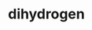 ---
title: "dihydrogen"
layout: cache
categories: [package, develop]
meta: {"versions": ["0.2.1", "develop"], "compilers": ["gcc@=7.5.0", "oneapi@=2023.1.0", "oneapi@=2023.2.0"], "oss": ["ubuntu18.04", "ubuntu20.04"], "platforms": ["linux"], "targets": ["x86_64", "x86_64_v3"], "stacks": ["e4s-oneapi", "radiuss", "root"], "num_specs": 85, "num_specs_by_stack": {"radiuss": 72, "root": 85, "e4s-oneapi": 13}}
spec_details: [{"hash": "732sql6pbsxhpv2iczbmghojtwiot657", "compiler": "gcc@=7.5.0", "versions": ["0.2.1"], "os": "ubuntu18.04", "platform": "linux", "target": "x86_64", "variants": ["+al", "blas=openblas", "build_type=RelWithDebInfo", "~cuda", "~developer", "~distconv", "~half", "~int64_blas", "~ipo", "~nvshmem", "+openmp", "+openmp_blas", "~rocm", "+shared"], "stacks": ["radiuss", "root"], "size": "-", "tarball": "https://binaries.spack.io/develop/build_cache/linux-ubuntu18.04-x86_64/gcc-7.5.0/dihydrogen-0.2.1/linux-ubuntu18.04-x86_64-gcc-7.5.0-dihydrogen-0.2.1-732sql6pbsxhpv2iczbmghojtwiot657.spack"}, {"hash": "237lcecmadvi44qwh45cdju45jnfsgf4", "compiler": "gcc@=7.5.0", "versions": ["0.2.1"], "os": "ubuntu18.04", "platform": "linux", "target": "x86_64", "variants": ["+al", "blas=openblas", "build_type=RelWithDebInfo", "~cuda", "~developer", "~distconv", "~half", "~int64_blas", "~ipo", "~nvshmem", "+openmp", "+openmp_blas", "~rocm", "+shared"], "stacks": ["radiuss", "root"], "size": "-", "tarball": "https://binaries.spack.io/develop/build_cache/linux-ubuntu18.04-x86_64/gcc-7.5.0/dihydrogen-0.2.1/linux-ubuntu18.04-x86_64-gcc-7.5.0-dihydrogen-0.2.1-237lcecmadvi44qwh45cdju45jnfsgf4.spack"}, {"hash": "4f2c7moo26n7okgqnrx34jrreu7a6vih", "compiler": "gcc@=7.5.0", "versions": ["0.2.1"], "os": "ubuntu18.04", "platform": "linux", "target": "x86_64", "variants": ["+al", "blas=openblas", "build_type=RelWithDebInfo", "~cuda", "~developer", "~distconv", "~half", "~int64_blas", "~ipo", "~nvshmem", "+openmp", "+openmp_blas", "~rocm", "+shared"], "stacks": ["radiuss", "root"], "size": "-", "tarball": "https://binaries.spack.io/develop/build_cache/linux-ubuntu18.04-x86_64/gcc-7.5.0/dihydrogen-0.2.1/linux-ubuntu18.04-x86_64-gcc-7.5.0-dihydrogen-0.2.1-4f2c7moo26n7okgqnrx34jrreu7a6vih.spack"}, {"hash": "4pg3w27cgvcdbapivvb47nlixw77jyl6", "compiler": "gcc@=7.5.0", "versions": ["0.2.1"], "os": "ubuntu18.04", "platform": "linux", "target": "x86_64", "variants": ["+al", "blas=openblas", "build_system=cmake", "build_type=RelWithDebInfo", "~cuda", "~developer", "~distconv", "~half", "~int64_blas", "~ipo", "~nvshmem", "+openmp", "+openmp_blas", "~rocm", "+shared"], "stacks": ["radiuss", "root"], "size": "-", "tarball": "https://binaries.spack.io/develop/build_cache/linux-ubuntu18.04-x86_64/gcc-7.5.0/dihydrogen-0.2.1/linux-ubuntu18.04-x86_64-gcc-7.5.0-dihydrogen-0.2.1-4pg3w27cgvcdbapivvb47nlixw77jyl6.spack"}, {"hash": "4jl3idsdcvqrudqputzxdwh5ujpg7vpe", "compiler": "gcc@=7.5.0", "versions": ["0.2.1"], "os": "ubuntu18.04", "platform": "linux", "target": "x86_64", "variants": ["+al", "blas=openblas", "build_type=RelWithDebInfo", "~cuda", "~developer", "~distconv", "~half", "~int64_blas", "~ipo", "~nvshmem", "+openmp", "+openmp_blas", "~rocm", "+shared"], "stacks": ["radiuss", "root"], "size": "-", "tarball": "https://binaries.spack.io/develop/build_cache/linux-ubuntu18.04-x86_64/gcc-7.5.0/dihydrogen-0.2.1/linux-ubuntu18.04-x86_64-gcc-7.5.0-dihydrogen-0.2.1-4jl3idsdcvqrudqputzxdwh5ujpg7vpe.spack"}, {"hash": "6bbvyk6g5yxlej5xrog4f5bzoyvfsofw", "compiler": "gcc@=7.5.0", "versions": ["0.2.1"], "os": "ubuntu18.04", "platform": "linux", "target": "x86_64", "variants": ["+al", "blas=openblas", "build_type=RelWithDebInfo", "~cuda", "~developer", "~distconv", "~half", "~int64_blas", "~ipo", "~nvshmem", "+openmp", "+openmp_blas", "~rocm", "+shared"], "stacks": ["radiuss", "root"], "size": "-", "tarball": "https://binaries.spack.io/develop/build_cache/linux-ubuntu18.04-x86_64/gcc-7.5.0/dihydrogen-0.2.1/linux-ubuntu18.04-x86_64-gcc-7.5.0-dihydrogen-0.2.1-6bbvyk6g5yxlej5xrog4f5bzoyvfsofw.spack"}, {"hash": "26wggx4ttn4qlhkgfxod7phz75jpqkmw", "compiler": "gcc@=7.5.0", "versions": ["0.2.1"], "os": "ubuntu18.04", "platform": "linux", "target": "x86_64", "variants": ["+al", "blas=openblas", "build_type=RelWithDebInfo", "~cuda", "~developer", "~distconv", "~half", "~int64_blas", "~ipo", "~nvshmem", "+openmp", "+openmp_blas", "~rocm", "+shared"], "stacks": ["radiuss", "root"], "size": "-", "tarball": "https://binaries.spack.io/develop/build_cache/linux-ubuntu18.04-x86_64/gcc-7.5.0/dihydrogen-0.2.1/linux-ubuntu18.04-x86_64-gcc-7.5.0-dihydrogen-0.2.1-26wggx4ttn4qlhkgfxod7phz75jpqkmw.spack"}, {"hash": "72gruymunmtk3olk5j4wftb5bxifuq3u", "compiler": "gcc@=7.5.0", "versions": ["0.2.1"], "os": "ubuntu18.04", "platform": "linux", "target": "x86_64", "variants": ["+al", "blas=openblas", "build_system=cmake", "build_type=RelWithDebInfo", "~cuda", "~developer", "~distconv", "~half", "~int64_blas", "~ipo", "~nvshmem", "+openmp", "+openmp_blas", "~rocm", "+shared"], "stacks": ["radiuss", "root"], "size": "-", "tarball": "https://binaries.spack.io/develop/build_cache/linux-ubuntu18.04-x86_64/gcc-7.5.0/dihydrogen-0.2.1/linux-ubuntu18.04-x86_64-gcc-7.5.0-dihydrogen-0.2.1-72gruymunmtk3olk5j4wftb5bxifuq3u.spack"}, {"hash": "2rkdj2hzum66lrkyf7r3tcxihkaei3r6", "compiler": "gcc@=7.5.0", "versions": ["0.2.1"], "os": "ubuntu18.04", "platform": "linux", "target": "x86_64", "variants": ["+al", "blas=openblas", "build_type=RelWithDebInfo", "~cuda", "~developer", "~distconv", "~half", "~int64_blas", "~ipo", "~nvshmem", "+openmp", "+openmp_blas", "~rocm", "+shared"], "stacks": ["radiuss", "root"], "size": "-", "tarball": "https://binaries.spack.io/develop/build_cache/linux-ubuntu18.04-x86_64/gcc-7.5.0/dihydrogen-0.2.1/linux-ubuntu18.04-x86_64-gcc-7.5.0-dihydrogen-0.2.1-2rkdj2hzum66lrkyf7r3tcxihkaei3r6.spack"}, {"hash": "7lhwmsr2ukobcirvsc2anz26if3bfpo3", "compiler": "gcc@=7.5.0", "versions": ["0.2.1"], "os": "ubuntu18.04", "platform": "linux", "target": "x86_64", "variants": ["+al", "blas=openblas", "build_type=RelWithDebInfo", "~cuda", "~developer", "~distconv", "~half", "~int64_blas", "~ipo", "~nvshmem", "+openmp", "+openmp_blas", "~rocm", "+shared"], "stacks": ["radiuss", "root"], "size": "-", "tarball": "https://binaries.spack.io/develop/build_cache/linux-ubuntu18.04-x86_64/gcc-7.5.0/dihydrogen-0.2.1/linux-ubuntu18.04-x86_64-gcc-7.5.0-dihydrogen-0.2.1-7lhwmsr2ukobcirvsc2anz26if3bfpo3.spack"}, {"hash": "7jn47aoevtnpau22c2aevhmqrer7v3h5", "compiler": "gcc@=7.5.0", "versions": ["0.2.1"], "os": "ubuntu18.04", "platform": "linux", "target": "x86_64", "variants": ["+al", "blas=openblas", "build_type=RelWithDebInfo", "~cuda", "~developer", "~distconv", "~half", "~int64_blas", "~ipo", "~nvshmem", "+openmp", "+openmp_blas", "~rocm", "+shared"], "stacks": ["radiuss", "root"], "size": "-", "tarball": "https://binaries.spack.io/develop/build_cache/linux-ubuntu18.04-x86_64/gcc-7.5.0/dihydrogen-0.2.1/linux-ubuntu18.04-x86_64-gcc-7.5.0-dihydrogen-0.2.1-7jn47aoevtnpau22c2aevhmqrer7v3h5.spack"}, {"hash": "4y4xvlc7nvl2v2juc2vfm75jlce5lllb", "compiler": "gcc@=7.5.0", "versions": ["0.2.1"], "os": "ubuntu18.04", "platform": "linux", "target": "x86_64", "variants": ["+al", "blas=openblas", "build_type=RelWithDebInfo", "~cuda", "~developer", "~distconv", "~half", "~int64_blas", "~ipo", "~nvshmem", "+openmp", "+openmp_blas", "~rocm", "+shared"], "stacks": ["radiuss", "root"], "size": "-", "tarball": "https://binaries.spack.io/develop/build_cache/linux-ubuntu18.04-x86_64/gcc-7.5.0/dihydrogen-0.2.1/linux-ubuntu18.04-x86_64-gcc-7.5.0-dihydrogen-0.2.1-4y4xvlc7nvl2v2juc2vfm75jlce5lllb.spack"}, {"hash": "dsbjfmvzolxrwmxa6gikp6ei65girmfo", "compiler": "gcc@=7.5.0", "versions": ["0.2.1"], "os": "ubuntu18.04", "platform": "linux", "target": "x86_64", "variants": ["+al", "blas=openblas", "build_type=RelWithDebInfo", "~cuda", "~developer", "~distconv", "~half", "~int64_blas", "~ipo", "~nvshmem", "+openmp", "+openmp_blas", "~rocm", "+shared"], "stacks": ["radiuss", "root"], "size": "-", "tarball": "https://binaries.spack.io/develop/build_cache/linux-ubuntu18.04-x86_64/gcc-7.5.0/dihydrogen-0.2.1/linux-ubuntu18.04-x86_64-gcc-7.5.0-dihydrogen-0.2.1-dsbjfmvzolxrwmxa6gikp6ei65girmfo.spack"}, {"hash": "lwgejpzhj5q2ubches4nre7x52lu2ryv", "compiler": "gcc@=7.5.0", "versions": ["0.2.1"], "os": "ubuntu18.04", "platform": "linux", "target": "x86_64", "variants": ["+al", "blas=openblas", "build_type=RelWithDebInfo", "~cuda", "~developer", "~distconv", "~half", "~int64_blas", "~ipo", "~nvshmem", "+openmp", "+openmp_blas", "~rocm", "+shared"], "stacks": ["radiuss", "root"], "size": "-", "tarball": "https://binaries.spack.io/develop/build_cache/linux-ubuntu18.04-x86_64/gcc-7.5.0/dihydrogen-0.2.1/linux-ubuntu18.04-x86_64-gcc-7.5.0-dihydrogen-0.2.1-lwgejpzhj5q2ubches4nre7x52lu2ryv.spack"}, {"hash": "e74d66vb2ud5m333venrba3mkqcelqdu", "compiler": "gcc@=7.5.0", "versions": ["0.2.1"], "os": "ubuntu18.04", "platform": "linux", "target": "x86_64", "variants": ["+al", "blas=openblas", "build_type=RelWithDebInfo", "~cuda", "~developer", "~distconv", "~half", "~int64_blas", "~ipo", "~nvshmem", "+openmp", "+openmp_blas", "~rocm", "+shared"], "stacks": ["radiuss", "root"], "size": "-", "tarball": "https://binaries.spack.io/develop/build_cache/linux-ubuntu18.04-x86_64/gcc-7.5.0/dihydrogen-0.2.1/linux-ubuntu18.04-x86_64-gcc-7.5.0-dihydrogen-0.2.1-e74d66vb2ud5m333venrba3mkqcelqdu.spack"}, {"hash": "nurqqtrxyimxfqe63uvvfvjb4dcxcirr", "compiler": "gcc@=7.5.0", "versions": ["0.2.1"], "os": "ubuntu18.04", "platform": "linux", "target": "x86_64", "variants": ["+al", "blas=openblas", "build_type=RelWithDebInfo", "~cuda", "~developer", "~distconv", "~half", "~int64_blas", "~ipo", "~nvshmem", "+openmp", "+openmp_blas", "~rocm", "+shared"], "stacks": ["radiuss", "root"], "size": "-", "tarball": "https://binaries.spack.io/develop/build_cache/linux-ubuntu18.04-x86_64/gcc-7.5.0/dihydrogen-0.2.1/linux-ubuntu18.04-x86_64-gcc-7.5.0-dihydrogen-0.2.1-nurqqtrxyimxfqe63uvvfvjb4dcxcirr.spack"}, {"hash": "fovyuwagxsx4whrhddivev36auenltbf", "compiler": "gcc@=7.5.0", "versions": ["0.2.1"], "os": "ubuntu18.04", "platform": "linux", "target": "x86_64", "variants": ["+al", "blas=openblas", "build_type=RelWithDebInfo", "~cuda", "~developer", "~distconv", "~half", "~int64_blas", "~ipo", "~nvshmem", "+openmp", "+openmp_blas", "~rocm", "+shared"], "stacks": ["radiuss", "root"], "size": "-", "tarball": "https://binaries.spack.io/develop/build_cache/linux-ubuntu18.04-x86_64/gcc-7.5.0/dihydrogen-0.2.1/linux-ubuntu18.04-x86_64-gcc-7.5.0-dihydrogen-0.2.1-fovyuwagxsx4whrhddivev36auenltbf.spack"}, {"hash": "ormzz3fgsroxjuzjxa7j26ekrcueinnm", "compiler": "gcc@=7.5.0", "versions": ["0.2.1"], "os": "ubuntu18.04", "platform": "linux", "target": "x86_64", "variants": ["+al", "blas=openblas", "build_system=cmake", "build_type=RelWithDebInfo", "~cuda", "~developer", "~distconv", "~half", "~int64_blas", "~ipo", "~nvshmem", "+openmp", "+openmp_blas", "~rocm", "+shared"], "stacks": ["radiuss", "root"], "size": "-", "tarball": "https://binaries.spack.io/develop/build_cache/linux-ubuntu18.04-x86_64/gcc-7.5.0/dihydrogen-0.2.1/linux-ubuntu18.04-x86_64-gcc-7.5.0-dihydrogen-0.2.1-ormzz3fgsroxjuzjxa7j26ekrcueinnm.spack"}, {"hash": "l2h4r3i7g6qzv2yoagtmim2snsrgd72k", "compiler": "gcc@=7.5.0", "versions": ["0.2.1"], "os": "ubuntu18.04", "platform": "linux", "target": "x86_64", "variants": ["+al", "blas=openblas", "build_type=RelWithDebInfo", "~cuda", "~developer", "~distconv", "~half", "~int64_blas", "~ipo", "~nvshmem", "+openmp", "+openmp_blas", "~rocm", "+shared"], "stacks": ["radiuss", "root"], "size": "-", "tarball": "https://binaries.spack.io/develop/build_cache/linux-ubuntu18.04-x86_64/gcc-7.5.0/dihydrogen-0.2.1/linux-ubuntu18.04-x86_64-gcc-7.5.0-dihydrogen-0.2.1-l2h4r3i7g6qzv2yoagtmim2snsrgd72k.spack"}, {"hash": "htzxw6i6a72cndhfdnyevylbaztyvkkt", "compiler": "gcc@=7.5.0", "versions": ["0.2.1"], "os": "ubuntu18.04", "platform": "linux", "target": "x86_64", "variants": ["+al", "blas=openblas", "build_type=RelWithDebInfo", "~cuda", "~developer", "~distconv", "~half", "~int64_blas", "~ipo", "~nvshmem", "+openmp", "+openmp_blas", "~rocm", "+shared"], "stacks": ["radiuss", "root"], "size": "-", "tarball": "https://binaries.spack.io/develop/build_cache/linux-ubuntu18.04-x86_64/gcc-7.5.0/dihydrogen-0.2.1/linux-ubuntu18.04-x86_64-gcc-7.5.0-dihydrogen-0.2.1-htzxw6i6a72cndhfdnyevylbaztyvkkt.spack"}, {"hash": "euwphsu5i464fqsvpmmt3p7e5esoojaf", "compiler": "gcc@=7.5.0", "versions": ["0.2.1"], "os": "ubuntu18.04", "platform": "linux", "target": "x86_64", "variants": ["+al", "blas=openblas", "build_type=RelWithDebInfo", "~cuda", "~developer", "~distconv", "~half", "~int64_blas", "~ipo", "~nvshmem", "+openmp", "+openmp_blas", "~rocm", "+shared"], "stacks": ["radiuss", "root"], "size": "-", "tarball": "https://binaries.spack.io/develop/build_cache/linux-ubuntu18.04-x86_64/gcc-7.5.0/dihydrogen-0.2.1/linux-ubuntu18.04-x86_64-gcc-7.5.0-dihydrogen-0.2.1-euwphsu5i464fqsvpmmt3p7e5esoojaf.spack"}, {"hash": "7tmf3oxswo63uxujrrphlz7jcvf63v2i", "compiler": "gcc@=7.5.0", "versions": ["0.2.1"], "os": "ubuntu18.04", "platform": "linux", "target": "x86_64", "variants": ["+al", "blas=openblas", "build_system=cmake", "build_type=RelWithDebInfo", "~cuda", "~developer", "~distconv", "~half", "~int64_blas", "~ipo", "~nvshmem", "+openmp", "+openmp_blas", "~rocm", "+shared"], "stacks": ["radiuss", "root"], "size": "-", "tarball": "https://binaries.spack.io/develop/build_cache/linux-ubuntu18.04-x86_64/gcc-7.5.0/dihydrogen-0.2.1/linux-ubuntu18.04-x86_64-gcc-7.5.0-dihydrogen-0.2.1-7tmf3oxswo63uxujrrphlz7jcvf63v2i.spack"}, {"hash": "opmvnqbqgofpwg2pk27egecxes2imhpm", "compiler": "gcc@=7.5.0", "versions": ["0.2.1"], "os": "ubuntu18.04", "platform": "linux", "target": "x86_64", "variants": ["+al", "blas=openblas", "build_type=RelWithDebInfo", "~cuda", "~developer", "~distconv", "~half", "~int64_blas", "~ipo", "~nvshmem", "+openmp", "+openmp_blas", "~rocm", "+shared"], "stacks": ["radiuss", "root"], "size": "-", "tarball": "https://binaries.spack.io/develop/build_cache/linux-ubuntu18.04-x86_64/gcc-7.5.0/dihydrogen-0.2.1/linux-ubuntu18.04-x86_64-gcc-7.5.0-dihydrogen-0.2.1-opmvnqbqgofpwg2pk27egecxes2imhpm.spack"}, {"hash": "e3tmqcmzitn2vzipfzgl2gu565grebsh", "compiler": "gcc@=7.5.0", "versions": ["0.2.1"], "os": "ubuntu18.04", "platform": "linux", "target": "x86_64", "variants": ["+al", "blas=openblas", "build_type=RelWithDebInfo", "~cuda", "~developer", "~distconv", "~half", "~int64_blas", "~ipo", "~nvshmem", "+openmp", "+openmp_blas", "~rocm", "+shared"], "stacks": ["radiuss", "root"], "size": "-", "tarball": "https://binaries.spack.io/develop/build_cache/linux-ubuntu18.04-x86_64/gcc-7.5.0/dihydrogen-0.2.1/linux-ubuntu18.04-x86_64-gcc-7.5.0-dihydrogen-0.2.1-e3tmqcmzitn2vzipfzgl2gu565grebsh.spack"}, {"hash": "nwqq2t25qkeffr6s4xmgpnmqp5rpoe23", "compiler": "gcc@=7.5.0", "versions": ["0.2.1"], "os": "ubuntu18.04", "platform": "linux", "target": "x86_64", "variants": ["+al", "blas=openblas", "build_type=RelWithDebInfo", "~cuda", "~developer", "~distconv", "~half", "~int64_blas", "~ipo", "~nvshmem", "+openmp", "+openmp_blas", "~rocm", "+shared"], "stacks": ["radiuss", "root"], "size": "-", "tarball": "https://binaries.spack.io/develop/build_cache/linux-ubuntu18.04-x86_64/gcc-7.5.0/dihydrogen-0.2.1/linux-ubuntu18.04-x86_64-gcc-7.5.0-dihydrogen-0.2.1-nwqq2t25qkeffr6s4xmgpnmqp5rpoe23.spack"}, {"hash": "fpl5f5eatvsdjsaaoh757p3qvnnapvk7", "compiler": "gcc@=7.5.0", "versions": ["0.2.1"], "os": "ubuntu18.04", "platform": "linux", "target": "x86_64", "variants": ["+al", "blas=openblas", "build_type=RelWithDebInfo", "~cuda", "~developer", "~distconv", "~half", "~int64_blas", "~ipo", "~nvshmem", "+openmp", "+openmp_blas", "~rocm", "+shared"], "stacks": ["radiuss", "root"], "size": "-", "tarball": "https://binaries.spack.io/develop/build_cache/linux-ubuntu18.04-x86_64/gcc-7.5.0/dihydrogen-0.2.1/linux-ubuntu18.04-x86_64-gcc-7.5.0-dihydrogen-0.2.1-fpl5f5eatvsdjsaaoh757p3qvnnapvk7.spack"}, {"hash": "pqf2jq3iq3zji5xkxy5zub7xd2rguwdy", "compiler": "gcc@=7.5.0", "versions": ["0.2.1"], "os": "ubuntu18.04", "platform": "linux", "target": "x86_64", "variants": ["+al", "blas=openblas", "build_type=RelWithDebInfo", "~cuda", "~developer", "~distconv", "~half", "~int64_blas", "~ipo", "~nvshmem", "+openmp", "+openmp_blas", "~rocm", "+shared"], "stacks": ["radiuss", "root"], "size": "-", "tarball": "https://binaries.spack.io/develop/build_cache/linux-ubuntu18.04-x86_64/gcc-7.5.0/dihydrogen-0.2.1/linux-ubuntu18.04-x86_64-gcc-7.5.0-dihydrogen-0.2.1-pqf2jq3iq3zji5xkxy5zub7xd2rguwdy.spack"}, {"hash": "gzmgbprcbz7mjixosibavkv3suwk5sn5", "compiler": "gcc@=7.5.0", "versions": ["0.2.1"], "os": "ubuntu18.04", "platform": "linux", "target": "x86_64", "variants": ["+al", "blas=openblas", "build_type=RelWithDebInfo", "~cuda", "~developer", "~distconv", "~half", "~int64_blas", "~ipo", "~nvshmem", "+openmp", "+openmp_blas", "~rocm", "+shared"], "stacks": ["radiuss", "root"], "size": "-", "tarball": "https://binaries.spack.io/develop/build_cache/linux-ubuntu18.04-x86_64/gcc-7.5.0/dihydrogen-0.2.1/linux-ubuntu18.04-x86_64-gcc-7.5.0-dihydrogen-0.2.1-gzmgbprcbz7mjixosibavkv3suwk5sn5.spack"}, {"hash": "qivi4fhv53apfj4m766ixgaq5c4itwle", "compiler": "gcc@=7.5.0", "versions": ["0.2.1"], "os": "ubuntu18.04", "platform": "linux", "target": "x86_64", "variants": ["+al", "blas=openblas", "build_system=cmake", "build_type=RelWithDebInfo", "~cuda", "~developer", "~distconv", "~half", "~int64_blas", "~ipo", "~nvshmem", "+openmp", "+openmp_blas", "~rocm", "+shared"], "stacks": ["radiuss", "root"], "size": "-", "tarball": "https://binaries.spack.io/develop/build_cache/linux-ubuntu18.04-x86_64/gcc-7.5.0/dihydrogen-0.2.1/linux-ubuntu18.04-x86_64-gcc-7.5.0-dihydrogen-0.2.1-qivi4fhv53apfj4m766ixgaq5c4itwle.spack"}, {"hash": "jntr53km4byhkirep3v7q2bhyrlullqi", "compiler": "gcc@=7.5.0", "versions": ["0.2.1"], "os": "ubuntu18.04", "platform": "linux", "target": "x86_64", "variants": ["+al", "blas=openblas", "build_system=cmake", "build_type=RelWithDebInfo", "~cuda", "~developer", "~distconv", "~half", "~int64_blas", "~ipo", "~nvshmem", "+openmp", "+openmp_blas", "~rocm", "+shared"], "stacks": ["radiuss", "root"], "size": "-", "tarball": "https://binaries.spack.io/develop/build_cache/linux-ubuntu18.04-x86_64/gcc-7.5.0/dihydrogen-0.2.1/linux-ubuntu18.04-x86_64-gcc-7.5.0-dihydrogen-0.2.1-jntr53km4byhkirep3v7q2bhyrlullqi.spack"}, {"hash": "sy4evc2mdafip4xuio44aq7yusxhiid7", "compiler": "gcc@=7.5.0", "versions": ["0.2.1"], "os": "ubuntu18.04", "platform": "linux", "target": "x86_64", "variants": ["+al", "blas=openblas", "build_type=RelWithDebInfo", "~cuda", "~developer", "~distconv", "~half", "~int64_blas", "~ipo", "~nvshmem", "+openmp", "+openmp_blas", "~rocm", "+shared"], "stacks": ["radiuss", "root"], "size": "-", "tarball": "https://binaries.spack.io/develop/build_cache/linux-ubuntu18.04-x86_64/gcc-7.5.0/dihydrogen-0.2.1/linux-ubuntu18.04-x86_64-gcc-7.5.0-dihydrogen-0.2.1-sy4evc2mdafip4xuio44aq7yusxhiid7.spack"}, {"hash": "ja3zs7cvtfl7dbgswgj6dr2tluoamm7i", "compiler": "gcc@=7.5.0", "versions": ["0.2.1"], "os": "ubuntu18.04", "platform": "linux", "target": "x86_64", "variants": ["+al", "blas=openblas", "build_type=RelWithDebInfo", "~cuda", "~developer", "~distconv", "~half", "~int64_blas", "~ipo", "~nvshmem", "+openmp", "+openmp_blas", "~rocm", "+shared"], "stacks": ["radiuss", "root"], "size": "-", "tarball": "https://binaries.spack.io/develop/build_cache/linux-ubuntu18.04-x86_64/gcc-7.5.0/dihydrogen-0.2.1/linux-ubuntu18.04-x86_64-gcc-7.5.0-dihydrogen-0.2.1-ja3zs7cvtfl7dbgswgj6dr2tluoamm7i.spack"}, {"hash": "3poowl2mdteznmn7nmtn5gcsxyb2hibk", "compiler": "gcc@=7.5.0", "versions": ["0.2.1"], "os": "ubuntu18.04", "platform": "linux", "target": "x86_64", "variants": ["+al", "blas=openblas", "build_type=RelWithDebInfo", "~cuda", "~developer", "~distconv", "~half", "~int64_blas", "~ipo", "~nvshmem", "+openmp", "+openmp_blas", "~rocm", "+shared"], "stacks": ["radiuss", "root"], "size": "-", "tarball": "https://binaries.spack.io/develop/build_cache/linux-ubuntu18.04-x86_64/gcc-7.5.0/dihydrogen-0.2.1/linux-ubuntu18.04-x86_64-gcc-7.5.0-dihydrogen-0.2.1-3poowl2mdteznmn7nmtn5gcsxyb2hibk.spack"}, {"hash": "htczcaznltmmbw6pg22sietju4q5zvl7", "compiler": "gcc@=7.5.0", "versions": ["0.2.1"], "os": "ubuntu18.04", "platform": "linux", "target": "x86_64", "variants": ["+al", "blas=openblas", "build_type=RelWithDebInfo", "~cuda", "~developer", "~distconv", "~half", "~int64_blas", "~ipo", "~nvshmem", "+openmp", "+openmp_blas", "~rocm", "+shared"], "stacks": ["radiuss", "root"], "size": "-", "tarball": "https://binaries.spack.io/develop/build_cache/linux-ubuntu18.04-x86_64/gcc-7.5.0/dihydrogen-0.2.1/linux-ubuntu18.04-x86_64-gcc-7.5.0-dihydrogen-0.2.1-htczcaznltmmbw6pg22sietju4q5zvl7.spack"}, {"hash": "xr2i64n524q26dle4crbzp2jwmujldrf", "compiler": "gcc@=7.5.0", "versions": ["0.2.1"], "os": "ubuntu18.04", "platform": "linux", "target": "x86_64", "variants": ["+al", "blas=openblas", "build_type=RelWithDebInfo", "~cuda", "~developer", "~distconv", "~half", "~int64_blas", "~ipo", "~nvshmem", "+openmp", "+openmp_blas", "~rocm", "+shared"], "stacks": ["radiuss", "root"], "size": "-", "tarball": "https://binaries.spack.io/develop/build_cache/linux-ubuntu18.04-x86_64/gcc-7.5.0/dihydrogen-0.2.1/linux-ubuntu18.04-x86_64-gcc-7.5.0-dihydrogen-0.2.1-xr2i64n524q26dle4crbzp2jwmujldrf.spack"}, {"hash": "evygvquonphmgr666r65jdwzaxqocazj", "compiler": "gcc@=7.5.0", "versions": ["0.2.1"], "os": "ubuntu18.04", "platform": "linux", "target": "x86_64", "variants": ["+al", "blas=openblas", "build_type=RelWithDebInfo", "~cuda", "~developer", "~distconv", "~half", "~int64_blas", "~ipo", "~nvshmem", "+openmp", "+openmp_blas", "~rocm", "+shared"], "stacks": ["radiuss", "root"], "size": "-", "tarball": "https://binaries.spack.io/develop/build_cache/linux-ubuntu18.04-x86_64/gcc-7.5.0/dihydrogen-0.2.1/linux-ubuntu18.04-x86_64-gcc-7.5.0-dihydrogen-0.2.1-evygvquonphmgr666r65jdwzaxqocazj.spack"}, {"hash": "we4avpefn2xcueiwcnlaalwjhzwanutj", "compiler": "gcc@=7.5.0", "versions": ["0.2.1"], "os": "ubuntu18.04", "platform": "linux", "target": "x86_64", "variants": ["+al", "blas=openblas", "build_type=RelWithDebInfo", "~cuda", "~developer", "~distconv", "~half", "~int64_blas", "~ipo", "~nvshmem", "+openmp", "+openmp_blas", "~rocm", "+shared"], "stacks": ["radiuss", "root"], "size": "-", "tarball": "https://binaries.spack.io/develop/build_cache/linux-ubuntu18.04-x86_64/gcc-7.5.0/dihydrogen-0.2.1/linux-ubuntu18.04-x86_64-gcc-7.5.0-dihydrogen-0.2.1-we4avpefn2xcueiwcnlaalwjhzwanutj.spack"}, {"hash": "gzszdgszge5ouydo3bq5psgchnaagaua", "compiler": "gcc@=7.5.0", "versions": ["0.2.1"], "os": "ubuntu18.04", "platform": "linux", "target": "x86_64", "variants": ["+al", "blas=openblas", "build_type=RelWithDebInfo", "~cuda", "~developer", "~distconv", "~half", "~int64_blas", "~ipo", "~nvshmem", "+openmp", "+openmp_blas", "~rocm", "+shared"], "stacks": ["radiuss", "root"], "size": "-", "tarball": "https://binaries.spack.io/develop/build_cache/linux-ubuntu18.04-x86_64/gcc-7.5.0/dihydrogen-0.2.1/linux-ubuntu18.04-x86_64-gcc-7.5.0-dihydrogen-0.2.1-gzszdgszge5ouydo3bq5psgchnaagaua.spack"}, {"hash": "x3x2ubbqzy5sn7kwagjq7uxe35pwpbcu", "compiler": "gcc@=7.5.0", "versions": ["0.2.1"], "os": "ubuntu18.04", "platform": "linux", "target": "x86_64", "variants": ["+al", "blas=openblas", "build_type=RelWithDebInfo", "~cuda", "~developer", "~distconv", "~half", "~int64_blas", "~ipo", "~nvshmem", "+openmp", "+openmp_blas", "~rocm", "+shared"], "stacks": ["radiuss", "root"], "size": "-", "tarball": "https://binaries.spack.io/develop/build_cache/linux-ubuntu18.04-x86_64/gcc-7.5.0/dihydrogen-0.2.1/linux-ubuntu18.04-x86_64-gcc-7.5.0-dihydrogen-0.2.1-x3x2ubbqzy5sn7kwagjq7uxe35pwpbcu.spack"}, {"hash": "hp55vchwzq3ohf2tbta5iojfvoqaf4pm", "compiler": "gcc@=7.5.0", "versions": ["0.2.1"], "os": "ubuntu18.04", "platform": "linux", "target": "x86_64", "variants": ["+al", "blas=openblas", "build_type=RelWithDebInfo", "~cuda", "~developer", "~distconv", "~half", "~int64_blas", "~ipo", "~nvshmem", "+openmp", "+openmp_blas", "~rocm", "+shared"], "stacks": ["radiuss", "root"], "size": "-", "tarball": "https://binaries.spack.io/develop/build_cache/linux-ubuntu18.04-x86_64/gcc-7.5.0/dihydrogen-0.2.1/linux-ubuntu18.04-x86_64-gcc-7.5.0-dihydrogen-0.2.1-hp55vchwzq3ohf2tbta5iojfvoqaf4pm.spack"}, {"hash": "thnweydf62bhwpb2ugxqwhpbualq4nk6", "compiler": "gcc@=7.5.0", "versions": ["0.2.1"], "os": "ubuntu18.04", "platform": "linux", "target": "x86_64", "variants": ["+al", "blas=openblas", "build_type=RelWithDebInfo", "~cuda", "~developer", "~distconv", "~half", "~int64_blas", "~ipo", "~nvshmem", "+openmp", "+openmp_blas", "~rocm", "+shared"], "stacks": ["radiuss", "root"], "size": "-", "tarball": "https://binaries.spack.io/develop/build_cache/linux-ubuntu18.04-x86_64/gcc-7.5.0/dihydrogen-0.2.1/linux-ubuntu18.04-x86_64-gcc-7.5.0-dihydrogen-0.2.1-thnweydf62bhwpb2ugxqwhpbualq4nk6.spack"}, {"hash": "kiphrs442nrqp3qrmrwrykbxsqovfu3x", "compiler": "gcc@=7.5.0", "versions": ["0.2.1"], "os": "ubuntu18.04", "platform": "linux", "target": "x86_64", "variants": ["+al", "blas=openblas", "build_type=RelWithDebInfo", "~cuda", "~developer", "~distconv", "~half", "~int64_blas", "~ipo", "~nvshmem", "+openmp", "+openmp_blas", "~rocm", "+shared"], "stacks": ["radiuss", "root"], "size": "-", "tarball": "https://binaries.spack.io/develop/build_cache/linux-ubuntu18.04-x86_64/gcc-7.5.0/dihydrogen-0.2.1/linux-ubuntu18.04-x86_64-gcc-7.5.0-dihydrogen-0.2.1-kiphrs442nrqp3qrmrwrykbxsqovfu3x.spack"}, {"hash": "ms4fmk6jgxq5w7gw2hc6l6iykhceerss", "compiler": "gcc@=7.5.0", "versions": ["0.2.1"], "os": "ubuntu18.04", "platform": "linux", "target": "x86_64", "variants": ["+al", "blas=openblas", "build_type=RelWithDebInfo", "~cuda", "~developer", "~distconv", "~half", "~int64_blas", "~ipo", "~nvshmem", "+openmp", "+openmp_blas", "~rocm", "+shared"], "stacks": ["radiuss", "root"], "size": "-", "tarball": "https://binaries.spack.io/develop/build_cache/linux-ubuntu18.04-x86_64/gcc-7.5.0/dihydrogen-0.2.1/linux-ubuntu18.04-x86_64-gcc-7.5.0-dihydrogen-0.2.1-ms4fmk6jgxq5w7gw2hc6l6iykhceerss.spack"}, {"hash": "m6tgc32h2gl5eo66silna7gd6gxg5ajt", "compiler": "gcc@=7.5.0", "versions": ["0.2.1"], "os": "ubuntu18.04", "platform": "linux", "target": "x86_64", "variants": ["+al", "blas=openblas", "build_type=RelWithDebInfo", "~cuda", "~developer", "~distconv", "~half", "~int64_blas", "~ipo", "~nvshmem", "+openmp", "+openmp_blas", "~rocm", "+shared"], "stacks": ["radiuss", "root"], "size": "-", "tarball": "https://binaries.spack.io/develop/build_cache/linux-ubuntu18.04-x86_64/gcc-7.5.0/dihydrogen-0.2.1/linux-ubuntu18.04-x86_64-gcc-7.5.0-dihydrogen-0.2.1-m6tgc32h2gl5eo66silna7gd6gxg5ajt.spack"}, {"hash": "ton73akxobibkavdpogfu44yxqem3pp4", "compiler": "gcc@=7.5.0", "versions": ["0.2.1"], "os": "ubuntu18.04", "platform": "linux", "target": "x86_64", "variants": ["+al", "blas=openblas", "build_type=RelWithDebInfo", "~cuda", "~developer", "~distconv", "~half", "~int64_blas", "~ipo", "~nvshmem", "+openmp", "+openmp_blas", "~rocm", "+shared"], "stacks": ["radiuss", "root"], "size": "-", "tarball": "https://binaries.spack.io/develop/build_cache/linux-ubuntu18.04-x86_64/gcc-7.5.0/dihydrogen-0.2.1/linux-ubuntu18.04-x86_64-gcc-7.5.0-dihydrogen-0.2.1-ton73akxobibkavdpogfu44yxqem3pp4.spack"}, {"hash": "yloojz4g2dwbaevn6w5ibjy3r7zsld5t", "compiler": "gcc@=7.5.0", "versions": ["0.2.1"], "os": "ubuntu18.04", "platform": "linux", "target": "x86_64", "variants": ["+al", "blas=openblas", "build_system=cmake", "build_type=RelWithDebInfo", "~cuda", "~developer", "~distconv", "~half", "~int64_blas", "~ipo", "~nvshmem", "+openmp", "+openmp_blas", "~rocm", "+shared"], "stacks": ["radiuss", "root"], "size": "-", "tarball": "https://binaries.spack.io/develop/build_cache/linux-ubuntu18.04-x86_64/gcc-7.5.0/dihydrogen-0.2.1/linux-ubuntu18.04-x86_64-gcc-7.5.0-dihydrogen-0.2.1-yloojz4g2dwbaevn6w5ibjy3r7zsld5t.spack"}, {"hash": "wihmz3n3pyxclbp5klnkcnetblne7ytt", "compiler": "gcc@=7.5.0", "versions": ["0.2.1"], "os": "ubuntu18.04", "platform": "linux", "target": "x86_64", "variants": ["+al", "blas=openblas", "build_type=RelWithDebInfo", "~cuda", "~developer", "~distconv", "~half", "~int64_blas", "~ipo", "~nvshmem", "+openmp", "+openmp_blas", "~rocm", "+shared"], "stacks": ["radiuss", "root"], "size": "-", "tarball": "https://binaries.spack.io/develop/build_cache/linux-ubuntu18.04-x86_64/gcc-7.5.0/dihydrogen-0.2.1/linux-ubuntu18.04-x86_64-gcc-7.5.0-dihydrogen-0.2.1-wihmz3n3pyxclbp5klnkcnetblne7ytt.spack"}, {"hash": "qhtqyjw7ozjlmtugc6awzlfse5fyyryd", "compiler": "gcc@=7.5.0", "versions": ["0.2.1"], "os": "ubuntu18.04", "platform": "linux", "target": "x86_64", "variants": ["+al", "blas=openblas", "build_type=RelWithDebInfo", "~cuda", "~developer", "~distconv", "~half", "~int64_blas", "~ipo", "~nvshmem", "+openmp", "+openmp_blas", "~rocm", "+shared"], "stacks": ["radiuss", "root"], "size": "-", "tarball": "https://binaries.spack.io/develop/build_cache/linux-ubuntu18.04-x86_64/gcc-7.5.0/dihydrogen-0.2.1/linux-ubuntu18.04-x86_64-gcc-7.5.0-dihydrogen-0.2.1-qhtqyjw7ozjlmtugc6awzlfse5fyyryd.spack"}, {"hash": "y25nmwczws766dzcvaibymqzmdfrgxrc", "compiler": "gcc@=7.5.0", "versions": ["0.2.1"], "os": "ubuntu18.04", "platform": "linux", "target": "x86_64", "variants": ["+al", "blas=openblas", "build_type=RelWithDebInfo", "~cuda", "~developer", "~distconv", "~half", "~int64_blas", "~ipo", "~nvshmem", "+openmp", "+openmp_blas", "~rocm", "+shared"], "stacks": ["radiuss", "root"], "size": "-", "tarball": "https://binaries.spack.io/develop/build_cache/linux-ubuntu18.04-x86_64/gcc-7.5.0/dihydrogen-0.2.1/linux-ubuntu18.04-x86_64-gcc-7.5.0-dihydrogen-0.2.1-y25nmwczws766dzcvaibymqzmdfrgxrc.spack"}, {"hash": "yk73i6ajh6mdmahoo3rigowv2n3a5uru", "compiler": "gcc@=7.5.0", "versions": ["0.2.1"], "os": "ubuntu18.04", "platform": "linux", "target": "x86_64", "variants": ["+al", "blas=openblas", "build_type=RelWithDebInfo", "~cuda", "~developer", "~distconv", "~half", "~int64_blas", "~ipo", "~nvshmem", "+openmp", "+openmp_blas", "~rocm", "+shared"], "stacks": ["radiuss", "root"], "size": "-", "tarball": "https://binaries.spack.io/develop/build_cache/linux-ubuntu18.04-x86_64/gcc-7.5.0/dihydrogen-0.2.1/linux-ubuntu18.04-x86_64-gcc-7.5.0-dihydrogen-0.2.1-yk73i6ajh6mdmahoo3rigowv2n3a5uru.spack"}, {"hash": "zui23nblkvaa7dwahqabf6kx62mr72ue", "compiler": "gcc@=7.5.0", "versions": ["0.2.1"], "os": "ubuntu18.04", "platform": "linux", "target": "x86_64", "variants": ["+al", "blas=openblas", "build_type=RelWithDebInfo", "~cuda", "~developer", "~distconv", "~half", "~int64_blas", "~ipo", "~nvshmem", "+openmp", "+openmp_blas", "~rocm", "+shared"], "stacks": ["radiuss", "root"], "size": "-", "tarball": "https://binaries.spack.io/develop/build_cache/linux-ubuntu18.04-x86_64/gcc-7.5.0/dihydrogen-0.2.1/linux-ubuntu18.04-x86_64-gcc-7.5.0-dihydrogen-0.2.1-zui23nblkvaa7dwahqabf6kx62mr72ue.spack"}, {"hash": "zmgfxr54nlbmqgverlv3eahzhwabytho", "compiler": "gcc@=7.5.0", "versions": ["0.2.1"], "os": "ubuntu18.04", "platform": "linux", "target": "x86_64", "variants": ["+al", "blas=openblas", "build_type=RelWithDebInfo", "~cuda", "~developer", "~distconv", "~half", "~int64_blas", "~ipo", "~nvshmem", "+openmp", "+openmp_blas", "~rocm", "+shared"], "stacks": ["radiuss", "root"], "size": "-", "tarball": "https://binaries.spack.io/develop/build_cache/linux-ubuntu18.04-x86_64/gcc-7.5.0/dihydrogen-0.2.1/linux-ubuntu18.04-x86_64-gcc-7.5.0-dihydrogen-0.2.1-zmgfxr54nlbmqgverlv3eahzhwabytho.spack"}, {"hash": "kdczu3esgtkoz23mr5fxobqwhgtzimkl", "compiler": "gcc@=7.5.0", "versions": ["develop"], "os": "ubuntu18.04", "platform": "linux", "target": "x86_64", "variants": ["+al", "blas=openblas", "build_system=cmake", "build_type=RelWithDebInfo", "~cuda", "~developer", "~distconv", "generator=ninja", "~half", "~int64_blas", "~ipo", "~nvshmem", "+openmp", "+openmp_blas", "~rocm", "+shared"], "stacks": ["radiuss", "root"], "size": "-", "tarball": "https://binaries.spack.io/develop/build_cache/linux-ubuntu18.04-x86_64/gcc-7.5.0/dihydrogen-develop/linux-ubuntu18.04-x86_64-gcc-7.5.0-dihydrogen-develop-kdczu3esgtkoz23mr5fxobqwhgtzimkl.spack"}, {"hash": "z66l6kmrh66rmbozxlljsekbwoumb5vj", "compiler": "gcc@=7.5.0", "versions": ["develop"], "os": "ubuntu18.04", "platform": "linux", "target": "x86_64_v3", "variants": ["+al", "blas=openblas", "build_system=cmake", "build_type=RelWithDebInfo", "~cuda", "~developer", "~distconv", "generator=ninja", "~half", "~int64_blas", "~ipo", "~nvshmem", "+openmp", "+openmp_blas", "~rocm", "+shared"], "stacks": ["radiuss", "root"], "size": "-", "tarball": "https://binaries.spack.io/develop/build_cache/linux-ubuntu18.04-x86_64_v3/gcc-7.5.0/dihydrogen-develop/linux-ubuntu18.04-x86_64_v3-gcc-7.5.0-dihydrogen-develop-z66l6kmrh66rmbozxlljsekbwoumb5vj.spack"}, {"hash": "lkuppthc4wnnoynkczzpf67wskbjgjbj", "compiler": "gcc@=7.5.0", "versions": ["develop"], "os": "ubuntu18.04", "platform": "linux", "target": "x86_64_v3", "variants": ["+al", "blas=openblas", "build_system=cmake", "build_type=RelWithDebInfo", "~cuda", "~developer", "~distconv", "generator=ninja", "~half", "~int64_blas", "~ipo", "~nvshmem", "+openmp", "+openmp_blas", "~rocm", "+shared"], "stacks": ["radiuss", "root"], "size": "-", "tarball": "https://binaries.spack.io/develop/build_cache/linux-ubuntu18.04-x86_64_v3/gcc-7.5.0/dihydrogen-develop/linux-ubuntu18.04-x86_64_v3-gcc-7.5.0-dihydrogen-develop-lkuppthc4wnnoynkczzpf67wskbjgjbj.spack"}, {"hash": "rxv6xfuh3bwffq5ifpxy6yxknp5cwb35", "compiler": "gcc@=7.5.0", "versions": ["develop"], "os": "ubuntu18.04", "platform": "linux", "target": "x86_64_v3", "variants": ["+al", "blas=openblas", "build_system=cmake", "build_type=RelWithDebInfo", "~cuda", "~developer", "~distconv", "generator=ninja", "~half", "~int64_blas", "~ipo", "~nvshmem", "+openmp", "+openmp_blas", "~rocm", "+shared"], "stacks": ["radiuss", "root"], "size": "-", "tarball": "https://binaries.spack.io/develop/build_cache/linux-ubuntu18.04-x86_64_v3/gcc-7.5.0/dihydrogen-develop/linux-ubuntu18.04-x86_64_v3-gcc-7.5.0-dihydrogen-develop-rxv6xfuh3bwffq5ifpxy6yxknp5cwb35.spack"}, {"hash": "tult2dt2lvnyg2e463mmgl7xwsmdhljf", "compiler": "gcc@=7.5.0", "versions": ["develop"], "os": "ubuntu18.04", "platform": "linux", "target": "x86_64_v3", "variants": ["+al", "blas=openblas", "build_system=cmake", "build_type=RelWithDebInfo", "~cuda", "~developer", "~distconv", "generator=ninja", "~half", "~int64_blas", "~ipo", "~nvshmem", "+openmp", "+openmp_blas", "~rocm", "+shared"], "stacks": ["radiuss", "root"], "size": "-", "tarball": "https://binaries.spack.io/develop/build_cache/linux-ubuntu18.04-x86_64_v3/gcc-7.5.0/dihydrogen-develop/linux-ubuntu18.04-x86_64_v3-gcc-7.5.0-dihydrogen-develop-tult2dt2lvnyg2e463mmgl7xwsmdhljf.spack"}, {"hash": "jzbowgfwnx7cbb77nzadlksptsur645s", "compiler": "gcc@=7.5.0", "versions": ["develop"], "os": "ubuntu18.04", "platform": "linux", "target": "x86_64_v3", "variants": ["+al", "blas=openblas", "build_system=cmake", "build_type=RelWithDebInfo", "~cuda", "~developer", "~distconv", "generator=ninja", "~half", "~int64_blas", "~ipo", "~nvshmem", "+openmp", "+openmp_blas", "~rocm", "+shared"], "stacks": ["radiuss", "root"], "size": "-", "tarball": "https://binaries.spack.io/develop/build_cache/linux-ubuntu18.04-x86_64_v3/gcc-7.5.0/dihydrogen-develop/linux-ubuntu18.04-x86_64_v3-gcc-7.5.0-dihydrogen-develop-jzbowgfwnx7cbb77nzadlksptsur645s.spack"}, {"hash": "cy3rgk55nc3ptsa2dlsgdw5q566dkk7u", "compiler": "gcc@=7.5.0", "versions": ["develop"], "os": "ubuntu18.04", "platform": "linux", "target": "x86_64_v3", "variants": ["+al", "blas=openblas", "build_system=cmake", "build_type=Release", "~cuda", "~developer", "~distconv", "generator=ninja", "~half", "~int64_blas", "~ipo", "~nvshmem", "+openmp", "+openmp_blas", "~rocm", "+shared"], "stacks": ["radiuss", "root"], "size": "-", "tarball": "https://binaries.spack.io/develop/build_cache/linux-ubuntu18.04-x86_64_v3/gcc-7.5.0/dihydrogen-develop/linux-ubuntu18.04-x86_64_v3-gcc-7.5.0-dihydrogen-develop-cy3rgk55nc3ptsa2dlsgdw5q566dkk7u.spack"}, {"hash": "if33qovtkpt53dw5swgzbh744z22h2oi", "compiler": "gcc@=7.5.0", "versions": ["develop"], "os": "ubuntu18.04", "platform": "linux", "target": "x86_64_v3", "variants": ["+al", "blas=openblas", "build_system=cmake", "build_type=Release", "~cuda", "~developer", "~distconv", "generator=ninja", "~half", "~int64_blas", "~ipo", "~nvshmem", "+openmp", "+openmp_blas", "~rocm", "+shared"], "stacks": ["radiuss", "root"], "size": "-", "tarball": "https://binaries.spack.io/develop/build_cache/linux-ubuntu18.04-x86_64_v3/gcc-7.5.0/dihydrogen-develop/linux-ubuntu18.04-x86_64_v3-gcc-7.5.0-dihydrogen-develop-if33qovtkpt53dw5swgzbh744z22h2oi.spack"}, {"hash": "qnw5hfpfslifv43h6jyb6yhfdt7ezvcn", "compiler": "gcc@=7.5.0", "versions": ["develop"], "os": "ubuntu18.04", "platform": "linux", "target": "x86_64_v3", "variants": ["+al", "blas=openblas", "build_system=cmake", "build_type=RelWithDebInfo", "~cuda", "~developer", "~distconv", "generator=ninja", "~half", "~int64_blas", "~ipo", "~nvshmem", "+openmp", "+openmp_blas", "~rocm", "+shared"], "stacks": ["radiuss", "root"], "size": "-", "tarball": "https://binaries.spack.io/develop/build_cache/linux-ubuntu18.04-x86_64_v3/gcc-7.5.0/dihydrogen-develop/linux-ubuntu18.04-x86_64_v3-gcc-7.5.0-dihydrogen-develop-qnw5hfpfslifv43h6jyb6yhfdt7ezvcn.spack"}, {"hash": "s5puglgxawf2f52vxvgtekan5hoyoqun", "compiler": "gcc@=7.5.0", "versions": ["develop"], "os": "ubuntu18.04", "platform": "linux", "target": "x86_64_v3", "variants": ["+al", "blas=openblas", "build_system=cmake", "build_type=Release", "~cuda", "~developer", "~distconv", "generator=ninja", "~half", "~int64_blas", "~ipo", "~nvshmem", "+openmp", "+openmp_blas", "~rocm", "+shared"], "stacks": ["radiuss", "root"], "size": "-", "tarball": "https://binaries.spack.io/develop/build_cache/linux-ubuntu18.04-x86_64_v3/gcc-7.5.0/dihydrogen-develop/linux-ubuntu18.04-x86_64_v3-gcc-7.5.0-dihydrogen-develop-s5puglgxawf2f52vxvgtekan5hoyoqun.spack"}, {"hash": "7udwtuja473v7vedd5xpjvd5cepygx5d", "compiler": "gcc@=7.5.0", "versions": ["develop"], "os": "ubuntu18.04", "platform": "linux", "target": "x86_64_v3", "variants": ["+al", "blas=openblas", "build_system=cmake", "build_type=Release", "~cuda", "~developer", "~distconv", "generator=ninja", "~half", "~int64_blas", "~ipo", "~nvshmem", "+openmp", "+openmp_blas", "~rocm", "+shared"], "stacks": ["radiuss", "root"], "size": "-", "tarball": "https://binaries.spack.io/develop/build_cache/linux-ubuntu18.04-x86_64_v3/gcc-7.5.0/dihydrogen-develop/linux-ubuntu18.04-x86_64_v3-gcc-7.5.0-dihydrogen-develop-7udwtuja473v7vedd5xpjvd5cepygx5d.spack"}, {"hash": "222u6mlgz7kbegcc5lvy7smeq54bgdpz", "compiler": "gcc@=7.5.0", "versions": ["develop"], "os": "ubuntu18.04", "platform": "linux", "target": "x86_64_v3", "variants": ["+al", "blas=openblas", "build_system=cmake", "build_type=RelWithDebInfo", "~cuda", "~developer", "~distconv", "generator=ninja", "~half", "~int64_blas", "~ipo", "~nvshmem", "+openmp", "+openmp_blas", "~rocm", "+shared"], "stacks": ["radiuss", "root"], "size": "-", "tarball": "https://binaries.spack.io/develop/build_cache/linux-ubuntu18.04-x86_64_v3/gcc-7.5.0/dihydrogen-develop/linux-ubuntu18.04-x86_64_v3-gcc-7.5.0-dihydrogen-develop-222u6mlgz7kbegcc5lvy7smeq54bgdpz.spack"}, {"hash": "isnivqtl4wwhebp4kfyjxnufxva6n2bn", "compiler": "gcc@=7.5.0", "versions": ["develop"], "os": "ubuntu18.04", "platform": "linux", "target": "x86_64_v3", "variants": ["+al", "blas=openblas", "build_system=cmake", "build_type=Release", "~cuda", "~developer", "~distconv", "generator=ninja", "~half", "~int64_blas", "~ipo", "~nvshmem", "+openmp", "+openmp_blas", "~rocm", "+shared"], "stacks": ["radiuss", "root"], "size": "-", "tarball": "https://binaries.spack.io/develop/build_cache/linux-ubuntu18.04-x86_64_v3/gcc-7.5.0/dihydrogen-develop/linux-ubuntu18.04-x86_64_v3-gcc-7.5.0-dihydrogen-develop-isnivqtl4wwhebp4kfyjxnufxva6n2bn.spack"}, {"hash": "xnws43m37vwv5ad26wgg7tv2be722hev", "compiler": "gcc@=7.5.0", "versions": ["develop"], "os": "ubuntu18.04", "platform": "linux", "target": "x86_64_v3", "variants": ["+al", "blas=openblas", "build_system=cmake", "build_type=Release", "~cuda", "~developer", "~distconv", "generator=ninja", "~half", "~int64_blas", "~ipo", "~nvshmem", "+openmp", "+openmp_blas", "~rocm", "+shared"], "stacks": ["radiuss", "root"], "size": "-", "tarball": "https://binaries.spack.io/develop/build_cache/linux-ubuntu18.04-x86_64_v3/gcc-7.5.0/dihydrogen-develop/linux-ubuntu18.04-x86_64_v3-gcc-7.5.0-dihydrogen-develop-xnws43m37vwv5ad26wgg7tv2be722hev.spack"}, {"hash": "cry2jjsusvv5cx2yocixtfe6rbtom3yh", "compiler": "gcc@=7.5.0", "versions": ["develop"], "os": "ubuntu18.04", "platform": "linux", "target": "x86_64_v3", "variants": ["+al", "blas=openblas", "build_system=cmake", "build_type=Release", "~cuda", "~developer", "~distconv", "generator=ninja", "~half", "~int64_blas", "~ipo", "~nvshmem", "+openmp", "+openmp_blas", "~rocm", "+shared"], "stacks": ["radiuss", "root"], "size": "-", "tarball": "https://binaries.spack.io/develop/build_cache/linux-ubuntu18.04-x86_64_v3/gcc-7.5.0/dihydrogen-develop/linux-ubuntu18.04-x86_64_v3-gcc-7.5.0-dihydrogen-develop-cry2jjsusvv5cx2yocixtfe6rbtom3yh.spack"}, {"hash": "tycceossxgslpr4cdj3kpllcq6uqhwuz", "compiler": "gcc@=7.5.0", "versions": ["develop"], "os": "ubuntu18.04", "platform": "linux", "target": "x86_64_v3", "variants": ["+al", "blas=openblas", "build_system=cmake", "build_type=Release", "~cuda", "~developer", "~distconv", "generator=ninja", "~half", "~int64_blas", "~ipo", "~nvshmem", "+openmp", "+openmp_blas", "~rocm", "+shared"], "stacks": ["radiuss", "root"], "size": "-", "tarball": "https://binaries.spack.io/develop/build_cache/linux-ubuntu18.04-x86_64_v3/gcc-7.5.0/dihydrogen-develop/linux-ubuntu18.04-x86_64_v3-gcc-7.5.0-dihydrogen-develop-tycceossxgslpr4cdj3kpllcq6uqhwuz.spack"}, {"hash": "laj5dxvaysdj2mr4wzh3b35szuaenape", "compiler": "gcc@=7.5.0", "versions": ["develop"], "os": "ubuntu18.04", "platform": "linux", "target": "x86_64_v3", "variants": ["+al", "blas=openblas", "build_system=cmake", "build_type=Release", "~cuda", "~developer", "~distconv", "generator=ninja", "~half", "~int64_blas", "~ipo", "~nvshmem", "+openmp", "+openmp_blas", "~rocm", "+shared"], "stacks": ["radiuss", "root"], "size": "-", "tarball": "https://binaries.spack.io/develop/build_cache/linux-ubuntu18.04-x86_64_v3/gcc-7.5.0/dihydrogen-develop/linux-ubuntu18.04-x86_64_v3-gcc-7.5.0-dihydrogen-develop-laj5dxvaysdj2mr4wzh3b35szuaenape.spack"}, {"hash": "wkudtrcgst32tqo6tkvlfit2acygcslo", "compiler": "gcc@=7.5.0", "versions": ["develop"], "os": "ubuntu18.04", "platform": "linux", "target": "x86_64_v3", "variants": ["+al", "blas=openblas", "build_system=cmake", "build_type=Release", "~cuda", "~developer", "~distconv", "generator=ninja", "~half", "~int64_blas", "~ipo", "~nvshmem", "+openmp", "+openmp_blas", "~rocm", "+shared"], "stacks": ["radiuss", "root"], "size": "-", "tarball": "https://binaries.spack.io/develop/build_cache/linux-ubuntu18.04-x86_64_v3/gcc-7.5.0/dihydrogen-develop/linux-ubuntu18.04-x86_64_v3-gcc-7.5.0-dihydrogen-develop-wkudtrcgst32tqo6tkvlfit2acygcslo.spack"}, {"hash": "k4phu6aarjvrouxns6652bvxngztln7p", "compiler": "gcc@=7.5.0", "versions": ["develop"], "os": "ubuntu18.04", "platform": "linux", "target": "x86_64_v3", "variants": ["+al", "blas=openblas", "build_system=cmake", "build_type=Release", "~cuda", "~developer", "~distconv", "generator=ninja", "~half", "~int64_blas", "~ipo", "~nvshmem", "+openmp", "+openmp_blas", "~rocm", "+shared"], "stacks": ["radiuss", "root"], "size": "-", "tarball": "https://binaries.spack.io/develop/build_cache/linux-ubuntu18.04-x86_64_v3/gcc-7.5.0/dihydrogen-develop/linux-ubuntu18.04-x86_64_v3-gcc-7.5.0-dihydrogen-develop-k4phu6aarjvrouxns6652bvxngztln7p.spack"}, {"hash": "oyvhy7f6zbhdlgulq2miooghirmz2li7", "compiler": "gcc@=7.5.0", "versions": ["develop"], "os": "ubuntu18.04", "platform": "linux", "target": "x86_64_v3", "variants": ["+al", "blas=openblas", "build_system=cmake", "build_type=RelWithDebInfo", "~cuda", "~developer", "~distconv", "generator=ninja", "~half", "~int64_blas", "~ipo", "~nvshmem", "+openmp", "+openmp_blas", "~rocm", "+shared"], "stacks": ["radiuss", "root"], "size": "-", "tarball": "https://binaries.spack.io/develop/build_cache/linux-ubuntu18.04-x86_64_v3/gcc-7.5.0/dihydrogen-develop/linux-ubuntu18.04-x86_64_v3-gcc-7.5.0-dihydrogen-develop-oyvhy7f6zbhdlgulq2miooghirmz2li7.spack"}, {"hash": "ic2bi7pxzphnyvxpwnvacpzvf7oqcmfe", "compiler": "oneapi@=2023.1.0", "versions": ["develop"], "os": "ubuntu20.04", "platform": "linux", "target": "x86_64", "variants": ["+al", "blas=openblas", "build_system=cmake", "build_type=Release", "~cuda", "~developer", "~distconv", "generator=ninja", "~half", "~int64_blas", "~ipo", "~nvshmem", "+openmp", "+openmp_blas", "~rocm", "+shared"], "stacks": ["e4s-oneapi", "root"], "size": "-", "tarball": "https://binaries.spack.io/develop/build_cache/linux-ubuntu20.04-x86_64/oneapi-2023.1.0/dihydrogen-develop/linux-ubuntu20.04-x86_64-oneapi-2023.1.0-dihydrogen-develop-ic2bi7pxzphnyvxpwnvacpzvf7oqcmfe.spack"}, {"hash": "gmj4zvthnkgorrrsxb2ygrbq6arfe2wy", "compiler": "oneapi@=2023.1.0", "versions": ["develop"], "os": "ubuntu20.04", "platform": "linux", "target": "x86_64", "variants": ["+al", "blas=openblas", "build_system=cmake", "build_type=Release", "~cuda", "~developer", "~distconv", "generator=ninja", "~half", "~int64_blas", "~ipo", "~nvshmem", "+openmp", "+openmp_blas", "~rocm", "+shared"], "stacks": ["e4s-oneapi", "root"], "size": "-", "tarball": "https://binaries.spack.io/develop/build_cache/linux-ubuntu20.04-x86_64/oneapi-2023.1.0/dihydrogen-develop/linux-ubuntu20.04-x86_64-oneapi-2023.1.0-dihydrogen-develop-gmj4zvthnkgorrrsxb2ygrbq6arfe2wy.spack"}, {"hash": "wqcc3trxdsrtkemtdevmv7xf2tzzwrpa", "compiler": "oneapi@=2023.1.0", "versions": ["develop"], "os": "ubuntu20.04", "platform": "linux", "target": "x86_64", "variants": ["+al", "blas=openblas", "build_system=cmake", "build_type=Release", "~cuda", "~developer", "~distconv", "generator=ninja", "~half", "~int64_blas", "~ipo", "~nvshmem", "+openmp", "+openmp_blas", "~rocm", "+shared"], "stacks": ["e4s-oneapi", "root"], "size": "-", "tarball": "https://binaries.spack.io/develop/build_cache/linux-ubuntu20.04-x86_64/oneapi-2023.1.0/dihydrogen-develop/linux-ubuntu20.04-x86_64-oneapi-2023.1.0-dihydrogen-develop-wqcc3trxdsrtkemtdevmv7xf2tzzwrpa.spack"}, {"hash": "nyzgrlu4c7kdcdkz22q27wvvr3yesh6u", "compiler": "oneapi@=2023.1.0", "versions": ["develop"], "os": "ubuntu20.04", "platform": "linux", "target": "x86_64", "variants": ["+al", "blas=openblas", "build_system=cmake", "build_type=Release", "~cuda", "~developer", "~distconv", "generator=ninja", "~half", "~int64_blas", "~ipo", "~nvshmem", "+openmp", "+openmp_blas", "~rocm", "+shared"], "stacks": ["e4s-oneapi", "root"], "size": "-", "tarball": "https://binaries.spack.io/develop/build_cache/linux-ubuntu20.04-x86_64/oneapi-2023.1.0/dihydrogen-develop/linux-ubuntu20.04-x86_64-oneapi-2023.1.0-dihydrogen-develop-nyzgrlu4c7kdcdkz22q27wvvr3yesh6u.spack"}, {"hash": "53t46lljcb2ah7j7j3cal3sz65djfdcv", "compiler": "oneapi@=2023.2.0", "versions": ["develop"], "os": "ubuntu20.04", "platform": "linux", "target": "x86_64", "variants": ["+al", "blas=openblas", "build_system=cmake", "build_type=Release", "~cuda", "~developer", "~distconv", "generator=ninja", "~half", "~int64_blas", "~ipo", "~nvshmem", "+openmp", "+openmp_blas", "~rocm", "+shared"], "stacks": ["e4s-oneapi", "root"], "size": "-", "tarball": "https://binaries.spack.io/develop/build_cache/linux-ubuntu20.04-x86_64/oneapi-2023.2.0/dihydrogen-develop/linux-ubuntu20.04-x86_64-oneapi-2023.2.0-dihydrogen-develop-53t46lljcb2ah7j7j3cal3sz65djfdcv.spack"}, {"hash": "6lmtkupvznyskcbidwaedxmxoztxbdd2", "compiler": "oneapi@=2023.2.0", "versions": ["develop"], "os": "ubuntu20.04", "platform": "linux", "target": "x86_64", "variants": ["+al", "blas=openblas", "build_system=cmake", "build_type=Release", "~cuda", "~developer", "~distconv", "generator=ninja", "~half", "~int64_blas", "~ipo", "~nvshmem", "+openmp", "+openmp_blas", "~rocm", "+shared"], "stacks": ["e4s-oneapi", "root"], "size": "-", "tarball": "https://binaries.spack.io/develop/build_cache/linux-ubuntu20.04-x86_64/oneapi-2023.2.0/dihydrogen-develop/linux-ubuntu20.04-x86_64-oneapi-2023.2.0-dihydrogen-develop-6lmtkupvznyskcbidwaedxmxoztxbdd2.spack"}, {"hash": "as3asgtfytl57o36rfiedrfrfben4vl3", "compiler": "oneapi@=2023.2.0", "versions": ["develop"], "os": "ubuntu20.04", "platform": "linux", "target": "x86_64", "variants": ["+al", "blas=openblas", "build_system=cmake", "build_type=Release", "~cuda", "~developer", "~distconv", "generator=ninja", "~half", "~int64_blas", "~ipo", "~nvshmem", "+openmp", "+openmp_blas", "~rocm", "+shared"], "stacks": ["e4s-oneapi", "root"], "size": "-", "tarball": "https://binaries.spack.io/develop/build_cache/linux-ubuntu20.04-x86_64/oneapi-2023.2.0/dihydrogen-develop/linux-ubuntu20.04-x86_64-oneapi-2023.2.0-dihydrogen-develop-as3asgtfytl57o36rfiedrfrfben4vl3.spack"}, {"hash": "hhzpyfigkvk3srz3m5uaz3tw3ts2zioe", "compiler": "oneapi@=2023.2.0", "versions": ["develop"], "os": "ubuntu20.04", "platform": "linux", "target": "x86_64", "variants": ["+al", "blas=openblas", "build_system=cmake", "build_type=Release", "~cuda", "~developer", "~distconv", "generator=ninja", "~half", "~int64_blas", "~ipo", "~nvshmem", "+openmp", "+openmp_blas", "~rocm", "+shared"], "stacks": ["e4s-oneapi", "root"], "size": "-", "tarball": "https://binaries.spack.io/develop/build_cache/linux-ubuntu20.04-x86_64/oneapi-2023.2.0/dihydrogen-develop/linux-ubuntu20.04-x86_64-oneapi-2023.2.0-dihydrogen-develop-hhzpyfigkvk3srz3m5uaz3tw3ts2zioe.spack"}, {"hash": "42fwa7qowy6afqzixpfceeqb2kiowzlp", "compiler": "oneapi@=2023.2.0", "versions": ["develop"], "os": "ubuntu20.04", "platform": "linux", "target": "x86_64", "variants": ["+al", "blas=openblas", "build_system=cmake", "build_type=Release", "~cuda", "~developer", "~distconv", "generator=ninja", "~half", "~int64_blas", "~ipo", "~nvshmem", "+openmp", "+openmp_blas", "~rocm", "+shared"], "stacks": ["e4s-oneapi", "root"], "size": "-", "tarball": "https://binaries.spack.io/develop/build_cache/linux-ubuntu20.04-x86_64/oneapi-2023.2.0/dihydrogen-develop/linux-ubuntu20.04-x86_64-oneapi-2023.2.0-dihydrogen-develop-42fwa7qowy6afqzixpfceeqb2kiowzlp.spack"}, {"hash": "oblbnr7i57twue42ewauy4vqr7k64cxt", "compiler": "oneapi@=2023.2.0", "versions": ["develop"], "os": "ubuntu20.04", "platform": "linux", "target": "x86_64", "variants": ["+al", "blas=openblas", "build_system=cmake", "build_type=Release", "~cuda", "~developer", "~distconv", "generator=ninja", "~half", "~int64_blas", "~ipo", "~nvshmem", "+openmp", "+openmp_blas", "~rocm", "+shared"], "stacks": ["e4s-oneapi", "root"], "size": "-", "tarball": "https://binaries.spack.io/develop/build_cache/linux-ubuntu20.04-x86_64/oneapi-2023.2.0/dihydrogen-develop/linux-ubuntu20.04-x86_64-oneapi-2023.2.0-dihydrogen-develop-oblbnr7i57twue42ewauy4vqr7k64cxt.spack"}, {"hash": "rwkzej4ua5mgwy6xu67atyuacdukcbgs", "compiler": "oneapi@=2023.2.0", "versions": ["develop"], "os": "ubuntu20.04", "platform": "linux", "target": "x86_64", "variants": ["+al", "blas=openblas", "build_system=cmake", "build_type=Release", "~cuda", "~developer", "~distconv", "generator=ninja", "~half", "~int64_blas", "~ipo", "~nvshmem", "+openmp", "+openmp_blas", "~rocm", "+shared"], "stacks": ["e4s-oneapi", "root"], "size": "-", "tarball": "https://binaries.spack.io/develop/build_cache/linux-ubuntu20.04-x86_64/oneapi-2023.2.0/dihydrogen-develop/linux-ubuntu20.04-x86_64-oneapi-2023.2.0-dihydrogen-develop-rwkzej4ua5mgwy6xu67atyuacdukcbgs.spack"}, {"hash": "x2mj5uwii6bqfvz2cgesvvb2hlohqa6i", "compiler": "oneapi@=2023.2.0", "versions": ["develop"], "os": "ubuntu20.04", "platform": "linux", "target": "x86_64", "variants": ["+al", "blas=openblas", "build_system=cmake", "build_type=Release", "~cuda", "~developer", "~distconv", "generator=ninja", "~half", "~int64_blas", "~ipo", "~nvshmem", "+openmp", "+openmp_blas", "~rocm", "+shared"], "stacks": ["e4s-oneapi", "root"], "size": "-", "tarball": "https://binaries.spack.io/develop/build_cache/linux-ubuntu20.04-x86_64/oneapi-2023.2.0/dihydrogen-develop/linux-ubuntu20.04-x86_64-oneapi-2023.2.0-dihydrogen-develop-x2mj5uwii6bqfvz2cgesvvb2hlohqa6i.spack"}, {"hash": "xarsfrf7myfhpvi3vweayh2xbhpb6qyw", "compiler": "oneapi@=2023.2.0", "versions": ["develop"], "os": "ubuntu20.04", "platform": "linux", "target": "x86_64", "variants": ["+al", "blas=openblas", "build_system=cmake", "build_type=Release", "~cuda", "~developer", "~distconv", "generator=ninja", "~half", "~int64_blas", "~ipo", "~nvshmem", "+openmp", "+openmp_blas", "~rocm", "+shared"], "stacks": ["e4s-oneapi", "root"], "size": "-", "tarball": "https://binaries.spack.io/develop/build_cache/linux-ubuntu20.04-x86_64/oneapi-2023.2.0/dihydrogen-develop/linux-ubuntu20.04-x86_64-oneapi-2023.2.0-dihydrogen-develop-xarsfrf7myfhpvi3vweayh2xbhpb6qyw.spack"}]
---